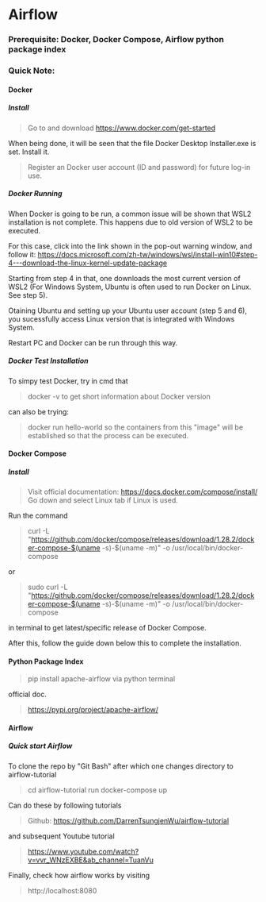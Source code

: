 # Airflow
### Prerequisite: Docker, Docker Compose, Airflow python package index

### Quick Note:

#### Docker 
##### Install
> Go to and download
https://www.docker.com/get-started

When being done, it will be seen that the file Docker Desktop Installer.exe is set.
Install it.

> Register an Docker user account (ID and password) for future log-in use.

##### Docker Running

When Docker is going to be run, a common issue will be shown that WSL2 installation is not complete. This happens due to old version of WSL2 to be executed.

For this case, click into the link shown in the pop-out warning window, and follow it: https://docs.microsoft.com/zh-tw/windows/wsl/install-win10#step-4---download-the-linux-kernel-update-package

Starting from step 4 in that, one downloads the most current version of WSL2 (For Windows System, Ubuntu is often used to run Docker on Linux. See step 5).

Otaining Ubuntu and setting up your Ubuntu user account (step 5 and 6), you sucessfully access Linux version that is integrated with Windows System.

Restart PC and Docker can be run through this way.


##### Docker Test Installation
To simpy test Docker, try in cmd that
> docker -v
to get short information about Docker version

can also be trying:

> docker run hello-world
so the containers from this "image" will be established so that the process can be executed.


#### Docker Compose
##### Install
> Visit official documentation: https://docs.docker.com/compose/install/
Go down and select Linux tab if Linux is used.

Run the command
> curl -L "https://github.com/docker/compose/releases/download/1.28.2/docker-compose-$(uname -s)-$(uname -m)" -o /usr/local/bin/docker-compose

or

> sudo curl -L "https://github.com/docker/compose/releases/download/1.28.2/docker-compose-$(uname -s)-$(uname -m)" -o /usr/local/bin/docker-compose

in terminal to get latest/specific release of Docker Compose.

After this, follow the guide down below this to complete the installation. 


#### Python Package Index
> pip install apache-airflow
via python terminal

official doc. 
> https://pypi.org/project/apache-airflow/


#### Airflow
##### Quick start Airflow
To clone the repo by "Git Bash" after which one changes directory to airflow-tutorial
> cd airflow-tutorial
> run docker-compose up

Can do these by following tutorials 
> Github: https://github.com/DarrenTsungjenWu/airflow-tutorial

and subsequent Youtube tutorial
> https://www.youtube.com/watch?v=vvr_WNzEXBE&ab_channel=TuanVu

Finally, check how airflow works by visiting
> http://localhost:8080
